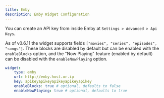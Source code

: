 ```yaml
---
title: Emby
description: Emby Widget Configuration
---
```



You can create an API key from inside Emby at `Settings > Advanced > Api Keys`.

As of v0.6.11 the widget supports fields `["movies", "series", "episodes", "songs"]`. These blocks are disabled by default but can be enabled with the `enableBlocks` option, and the "Now Playing" feature (enabled by default) can be disabled with the `enableNowPlaying` option.

```yaml
widget:
    type: emby
    url: http://emby.host.or.ip
    key: apikeyapikeyapikeyapikeyapikey
    enableBlocks: true # optional, defaults to false
    enableNowPlaying: true # optional, defaults to true
```


